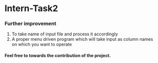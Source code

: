 # Intern-Task2

### Further improvement
1. To take name of input file and process it accordingly
2. A proper menu driven program which will take input as column names on which you want to operate

#### Feel free to towards the contribution of the project.
